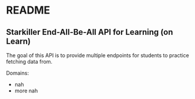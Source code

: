 # README

## Starkiller End-All-Be-All API for Learning (on Learn)

The goal of this API is to provide multiple endpoints for students to practice fetching data from.

Domains:
- nah
- more nah
